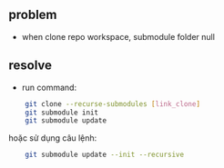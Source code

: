 ## problem
- when clone repo workspace, submodule folder null


## resolve
- run command:

```sh
    git clone --recurse-submodules [link_clone]
    git submodule init
    git submodule update
```

hoặc sử dụng câu lệnh:

```sh
    git submodule update --init --recursive
```